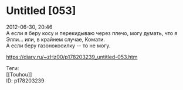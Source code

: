 Untitled [053]
===============

   
 2012-06-30, 20:46   
  А если я беру косу и перекидываю через плечо, могу думать, что я Элли... или, в крайнем случае, Комати.   
 А если беру газонокосилку -- то не могу.   
    
 <https://diary.ru/~zHz00/p178203239_untitled-053.htm>   
   
 Теги:   
 [[Touhou]]   
 ID: p178203239